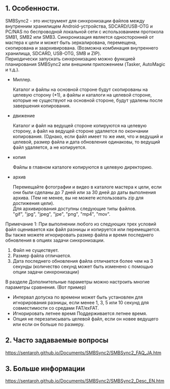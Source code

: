 ## 1. Особенности.
SMBSync2 - это инструмент для синхронизации файлов между внутренним хранилищем Android-устройства, SDCARD/USB-OTG и PC/NAS по беспроводной локальной сети с использованием протокола SMB1, SMB2 или SMB3. Синхронизация является односторонней от мастера к цели и может быть зеркалирована, перемещена, скопирована и заархивирована. (Возможна комбинация внутреннего хранилища, SDCARD, USB-OTG, SMB и ZIP).  
Периодически запускать синхронизацию можно функцией планирования SMBSync2 или внешним приложением (Tasker, AutoMagic и т.д.).

- Миллер.

  Каталог и файлы на основной стороне будут скопированы на целевую сторону (*1), а файлы и каталоги на целевой стороне, которые не существуют на основной стороне, будут удалены после завершения копирования.

- движение

  Каталог и файл на ведущей стороне копируются на целевую сторону, а файл на ведущей стороне удаляется по окончании копирования. (Однако, если файл имеет то же имя, что и ведущий и целевой, размер файла и дата обновления одинаковы, то ведущий файл удаляется, а не копируется.

- копия

  Файлы в главном каталоге копируются в целевую директорию.

- архив

  Перемещайте фотографии и видео в каталоге мастера к цели, если они были сделаны до 7 дней или за 30 дней до даты выполнения архива. (Тем не менее, вы не можете использовать zip для достижения цели).  
Для архивирования доступны следующие типы файлов.  
"gif", "jpg", "jpeg", "jpe", "png", "mp4", "mov".  

Примечание 1: При выполнении любого из следующих трех условий файл оценивается как файл разницы и копируется или перемещается. Вы также можете игнорировать размер файла и время последнего обновления в опциях задачи синхронизации.

1. Файл не существует.
2. Размер файла отличается.
3. Дата последнего обновления файла отличается более чем на 3 секунды (количество секунд может быть изменено с помощью опции задачи синхронизации)

В разделе Дополнительные параметры можно настроить многие параметры сравнения. (Вот пример)
- Интервал допуска по времени может быть установлен для игнорирования разницы, если менее 1, 3, 5 или 10 секунд для совместимости со средами FAT/exFAT. 
- Игнорировать летнее время Поддерживается летнее время. 
- Опция не перезаписывать целевой файл, если он новее ведущего или если он больше по размеру.

## 2. Часто задаваемые вопросы  
https://sentaroh.github.io/Documents/SMBSync2/SMBSync2_FAQ_JA.htm

## 3. Больше информации  
https://sentaroh.github.io/Documents/SMBSync2/SMBSync2_Desc_EN.htm